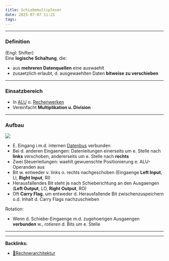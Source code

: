 ```yaml
---
title: Schiebemultiplexer
date: 2025-07-07 11:25
tags: 
---
```


----

### Definition

(Engl: Shifter)\
Eine **logische Schaltung**, die:
 
- aus **mehreren Datenquellen** eine auswaehlt
- zusaetzlich erlaubt, d. ausgewaehlten Daten **bitweise zu verschieben**

---

### Einsatzbereich

- In [ALU](alu) o. [Rechenwerken](rechenwerk)
- Vereinfacht **Multiplikation u. Division**

---

### Aufbau

![](img/schiebemultiplexer_1.png)
- E. Eingang i.m.d. internen [Datenbus](busse) verbunden
- Bei d. anderen Eingaengen: Datenleitungen einerseits um e. Stelle nach **links** verschoben, andererseits um e. Stelle nach **rechts**
- Zwei Steuerleitungen: waehlt gewuenschte Positionierung e. ALU-Operanden aus
- Bit w. entweder v. links o. rechts nachgeschoben (Eingaenge **Left Input**, LI, **Right Input**, RI)
- Herausfallendes Bit steht je nach Schieberichtung an den Ausgaengen (**Left Output**, LO, **Right Output**, RO)
- Oft **Carry Flag**, um entweder d. Herausfallende Bit zwischenzuspeichern o.d. Inhalt d. Carry Flags nachzuschieben

Rotation:
- Wenn d. Schiebe-Eingaenge m.d. zugehoerigen Ausgaengen **verbunden** w., *rotieren* d. Bits um e. Stelle



----

----
**Backlinks:**
- [📂Rechnerarchitektur](/📁Rechnerarchitektur)
